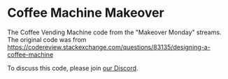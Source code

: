 # Coffee Machine Makeover

The Coffee Vending Machine code from the "Makeover Monday" streams.
The original code was from https://codereview.stackexchange.com/questions/83135/designing-a-coffee-machine

To discuss this code, please join [our Discord](https://discord.gg/9XDfBSZ).
